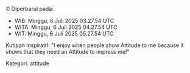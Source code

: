 ⏰ Diperbarui pada:
- WIB: Minggu, 6 Juli 2025 03.27.54 UTC
- WITA: Minggu, 6 Juli 2025 04.27.54 UTC
- WIT: Minggu, 6 Juli 2025 05.27.54 UTC

Kutipan Inspiratif:
"I enjoy when people show Attitude to me because it shows that they need an Attitude to impress me!"


Kategori: attitude

